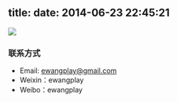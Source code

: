 title: 
date: 2014-06-23 22:45:21
---

![](http://ewangplay.github.io/images/wechat-public-account.jpg)

### 联系方式
* Email: ewangplay@gmail.com
* Weixin：ewangplay
* Weibo：ewangplay
